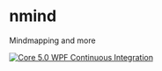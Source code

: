 # nmind
Mindmapping and more

[![Core 5.0 WPF Continuous Integration](https://github.com/aheil/nMind/workflows/ci/badge.svg)](https://github.com/aheil/nMind/actions)

